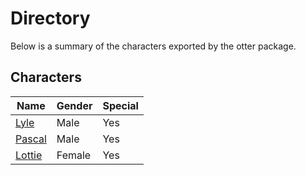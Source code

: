 # Directory
Below is a summary of the characters exported by the otter package.
## Characters
|Name|Gender|Special|
|---|---|---|
|[Lyle](./character/otter/lyle.go)|Male|Yes|
|[Pascal](./character/otter/pascal.go)|Male|Yes|
|[Lottie](./character/otter/lottie.go)|Female|Yes|

